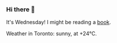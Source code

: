 ### Hi there :wave:

It's Wednesday! I might be reading a [book](https://www.goodreads.com/review/list/37130358-benjamin?ref=nav_mybooks&shelf=currently-reading).

Weather in Toronto: sunny, at +24°C.
